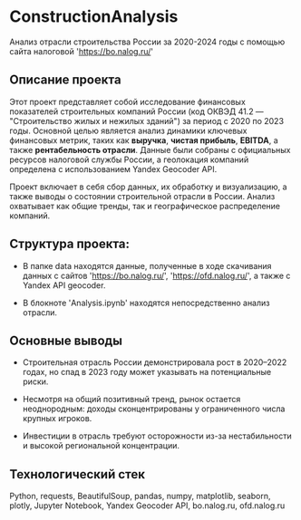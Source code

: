 # ConstructionAnalysis

Анализ отрасли строительства России за 2020-2024 годы c помощью сайта налоговой 'https://bo.nalog.ru/'

## Описание проекта

Этот проект представляет собой исследование финансовых показателей строительных компаний России 
(код ОКВЭД 41.2 — "Строительство жилых и нежилых зданий") за период с 2020 по 2023 годы. Основной 
целью является анализ динамики ключевых финансовых метрик, таких как __выручка__, __чистая прибыль__, __EBITDA__, 
а также __рентабельность отрасли__. Данные были собраны с официальных ресурсов налоговой службы России, а геолокация 
компаний определена с использованием Yandex Geocoder API.

Проект включает в себя сбор данных, их обработку и визуализацию, а также выводы о состоянии строительной отрасли 
в России. Анализ охватывает как общие тренды, так и географическое распределение компаний.

## Структура проекта:

- В папке data находятся данные, полученные в ходе скачивания данных с сайтов 'https://bo.nalog.ru/', 'https://ofd.nalog.ru/', а также 
с Yandex API geocoder.

- В блокноте 'Analysis.ipynb' находятся непосредственно анализ отрасли.

## Основные выводы

- Строительная отрасль России демонстрировала рост в 2020–2022 годах, но спад в 2023 году может указывать на потенциальные риски.

- Несмотря на общий позитивный тренд, рынок остается неоднородным: доходы сконцентрированы у ограниченного числа крупных игроков.

- Инвестиции в отрасль требуют осторожности из-за нестабильности и высокой региональной концентрации.

## Технологический стек

Python, requests, BeautifulSoup, pandas, numpy, matplotlib, seaborn, plotly, Jupyter Notebook, 
Yandex Geocoder API, bo.nalog.ru, ofd.nalog.ru
